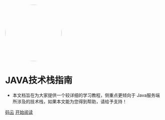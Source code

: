 <img width="180px" style="border-radius: 50%" src="http://localhost:3000/logo.jpg">

# JAVA技术栈指南

- 本文档旨在为大家提供一个较详细的学习教程，侧重点更倾向于 Java服务端所涉及的技术栈，如果本文能为您得到帮助，请给予支持！

[码云](https://gcsvip.gitee.io/java1.0)
[开始阅读](_siderbar.md)




